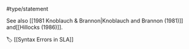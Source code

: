 #type/statement 

See also [[1981 Knoblauch & Brannon|Knoblauch and Brannon (1981)]] and[[Hillocks (1986)]].

🏷 [[Syntax Errors in SLA]]